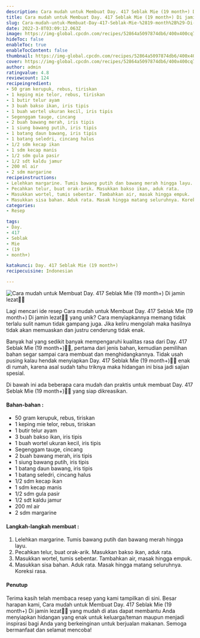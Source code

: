 ```yaml
---
description: Cara mudah untuk Membuat Day. 417 Seblak Mie (19 month+) Di jamin lezat"
title: Cara mudah untuk Membuat Day. 417 Seblak Mie (19 month+) Di jamin lezat
slug: Cara-mudah-untuk-Membuat-Day-417-Seblak-Mie-%2819-month%2B%29-Di-jamin-lezat
date: 2022-3-8T03:09:12.063Z
image: https://img-global.cpcdn.com/recipes/52864a5097874db6/400x400cq70/photo.jpg
hideToc: false
enableToc: true
enableTocContent: false
thumbnail: https://img-global.cpcdn.com/recipes/52864a5097874db6/400x400cq70/photo.jpg
cover: https://img-global.cpcdn.com/recipes/52864a5097874db6/400x400cq70/photo.jpg
author: admin
ratingvalue: 4.8
reviewcount: 124
recipeingredient:
- 50 gram kerupuk, rebus, tiriskan
- 1 keping mie telor, rebus, tiriskan
- 1 butir telur ayam
- 3 buah bakso ikan, iris tipis
- 1 buah wortel ukuran kecil, iris tipis
- Segenggam tauge, cincang
- 2 buah bawang merah, iris tipis
- 1 siung bawang putih, iris tipis
- 1 batang daun bawang, iris tipis
- 1 batang seledri, cincang halus
- 1/2 sdm kecap ikan
- 1 sdm kecap manis
- 1/2 sdm gula pasir
- 1/2 sdt kaldu jamur
- 200 ml air
- 2 sdm margarine
recipeinstructions:
- Lelehkan margarine. Tumis bawang putih dan bawang merah hingga layu.
- Pecahkan telur, buat orak-arik. Masukkan bakso ikan, aduk rata.
- Masukkan wortel, tumis sebentar. Tambahkan air, masak hingga empuk.
- Masukkan sisa bahan. Aduk rata. Masak hingga matang seluruhnya. Koreksi rasa.
categories:
- Resep

tags:
- Day.
- 417
- Seblak
- Mie
- (19
- month+)

katakunci: Day. 417 Seblak Mie (19 month+)
recipecuisine: Indonesian

---
```


![Cara mudah untuk Membuat Day. 417 Seblak Mie (19 month+) Di jamin lezat👩‍🍳](https://img-global.cpcdn.com/recipes/52864a5097874db6/400x400cq70/photo.jpg)

Lagi mencari ide resep Cara mudah untuk Membuat Day. 417 Seblak Mie (19 month+) Di jamin lezat👩‍🍳 yang unik? Cara menyiapkannya memang tidak terlalu sulit namun tidak gampang juga. Jika keliru mengolah maka hasilnya tidak akan memuaskan dan justru cenderung tidak enak.

Banyak hal yang sedikit banyak mempengaruhi kualitas rasa dari Day. 417 Seblak Mie (19 month+)👩‍🍳, pertama dari jenis bahan, kemudian pemilihan bahan segar sampai cara membuat dan menghidangkannya. Tidak usah pusing kalau hendak menyiapkan Day. 417 Seblak Mie (19 month+)👩‍🍳 enak di rumah, karena asal sudah tahu triknya maka hidangan ini bisa jadi sajian spesial.

Di bawah ini ada beberapa cara mudah dan praktis untuk membuat Day. 417 Seblak Mie (19 month+)👩‍🍳 yang siap dikreasikan.

<!--inarticleads1-->

#### Bahan-bahan :

- 50 gram kerupuk, rebus, tiriskan
- 1 keping mie telor, rebus, tiriskan
- 1 butir telur ayam
- 3 buah bakso ikan, iris tipis
- 1 buah wortel ukuran kecil, iris tipis
- Segenggam tauge, cincang
- 2 buah bawang merah, iris tipis
- 1 siung bawang putih, iris tipis
- 1 batang daun bawang, iris tipis
- 1 batang seledri, cincang halus
- 1/2 sdm kecap ikan
- 1 sdm kecap manis
- 1/2 sdm gula pasir
- 1/2 sdt kaldu jamur
- 200 ml air
- 2 sdm margarine

<!--inarticleads2-->

#### Langkah-langkah membuat :

1. Lelehkan margarine. Tumis bawang putih dan bawang merah hingga layu.
1. Pecahkan telur, buat orak-arik. Masukkan bakso ikan, aduk rata.
1. Masukkan wortel, tumis sebentar. Tambahkan air, masak hingga empuk.
1. Masukkan sisa bahan. Aduk rata. Masak hingga matang seluruhnya. Koreksi rasa.

#### Penutup

Terima kasih telah membaca resep yang kami tampilkan di sini. Besar harapan kami, Cara mudah untuk Membuat Day. 417 Seblak Mie (19 month+) Di jamin lezat👩‍🍳 yang mudah di atas dapat membantu Anda menyiapkan hidangan yang enak untuk keluarga/teman maupun menjadi inspirasi bagi Anda yang berkeinginan untuk berjualan makanan. Semoga bermanfaat dan selamat mencoba!